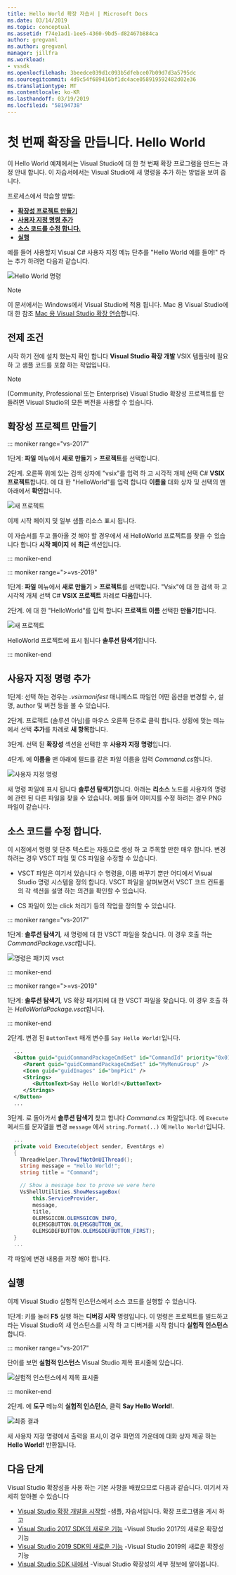 ```yaml
---
title: Hello World 확장 자습서 | Microsoft Docs
ms.date: 03/14/2019
ms.topic: conceptual
ms.assetid: f74e1ad1-1ee5-4360-9bd5-d82467b884ca
author: gregvanl
ms.author: gregvanl
manager: jillfra
ms.workload:
- vssdk
ms.openlocfilehash: 3beedce039d1c093b5dfebce07b09d7d3a5795dc
ms.sourcegitcommit: 4d9c54f689416bf1dc4ace058919592482d02e36
ms.translationtype: MT
ms.contentlocale: ko-KR
ms.lasthandoff: 03/19/2019
ms.locfileid: "58194738"
---
```

# <a name="create-your-first-extension-hello-world"></a>첫 번째 확장을 만듭니다. Hello World

이 Hello World 예제에서는 Visual Studio에 대 한 첫 번째 확장 프로그램을 만드는 과정 안내 합니다. 이 자습서에서는 Visual Studio에 새 명령을 추가 하는 방법을 보여 줍니다.

프로세스에서 학습할 방법:

* **[확장성 프로젝트 만들기](#create-an-extensibility-project)**
* **[사용자 지정 명령 추가](#add-a-custom-command)**
* **[소스 코드를 수정 합니다.](#modify-the-source-code)**
* **[실행](#run-it)**

예를 들어 사용할지 Visual C# 사용자 지정 메뉴 단추를 "Hello World 예를 들어!" 라는 추가 하려면 다음과 같습니다.

![Hello World 명령](media/hello-world-say-hello-world.png)

> [!NOTE]
> 이 문서에서는 Windows에서 Visual Studio에 적용 됩니다. Mac 용 Visual Studio에 대 한 참조 [Mac 용 Visual Studio 확장 연습](/visualstudio/mac/extending-visual-studio-mac-walkthrough)합니다.

## <a name="prerequisites"></a>전제 조건

시작 하기 전에 설치 했는지 확인 합니다 **Visual Studio 확장 개발** VSIX 템플릿에 필요 하 고 샘플 코드를 포함 하는 작업입니다.

> [!NOTE]
> (Community, Professional 또는 Enterprise) Visual Studio 확장성 프로젝트를 만들려면 Visual Studio의 모든 버전을 사용할 수 있습니다.

## <a name="create-an-extensibility-project"></a>확장성 프로젝트 만들기

::: moniker range="vs-2017"

1단계: **파일** 메뉴에서 **새로 만들기** > **프로젝트**를 선택합니다.

2단계. 오른쪽 위에 있는 검색 상자에 "vsix"를 입력 하 고 시각적 개체 선택 C# **VSIX 프로젝트**합니다. 에 대 한 "HelloWorld"를 입력 합니다 **이름을** 대화 상자 및 선택의 맨 아래에서 **확인**합니다.

![새 프로젝트](media/hello-world-new-project.png)

이제 시작 페이지 및 일부 샘플 리소스 표시 됩니다.

이 자습서를 두고 돌아올 것 해야 할 경우에서 새 HelloWorld 프로젝트를 찾을 수 있습니다 합니다 **시작 페이지** 에 **최근** 섹션입니다.

::: moniker-end

::: moniker range=">=vs-2019"

1단계: **파일** 메뉴에서 **새로 만들기** > **프로젝트**를 선택합니다. "Vsix"에 대 한 검색 하 고 시각적 개체 선택 C# **VSIX 프로젝트** 차례로 **다음**합니다.

2단계. 에 대 한 "HelloWorld"를 입력 합니다 **프로젝트 이름** 선택한 **만들기**합니다.

![새 프로젝트](media/hello-world-new-project-2019.png)

HelloWorld 프로젝트에 표시 됩니다 **솔루션 탐색기**합니다.

::: moniker-end

## <a name="add-a-custom-command"></a>사용자 지정 명령 추가

1단계: 선택 하는 경우는 *.vsixmanifest* 매니페스트 파일인 어떤 옵션을 변경할 수, 설명, author 및 버전 등을 볼 수 있습니다.

2단계. 프로젝트 (솔루션 아님)를 마우스 오른쪽 단추로 클릭 합니다. 상황에 맞는 메뉴에서 선택 **추가**를 차례로 **새 항목**합니다.

3단계. 선택 된 **확장성** 섹션을 선택한 후 **사용자 지정 명령**입니다.

4단계. 에 **이름을** 맨 아래에 필드를 같은 파일 이름을 입력 *Command.cs*합니다.

![사용자 지정 명령](media/hello-world-custom-command.png)

새 명령 파일에 표시 됩니다 **솔루션 탐색기**합니다. 아래는 **리소스** 노드를 사용자의 명령에 관련 된 다른 파일을 찾을 수 있습니다. 예를 들어 이미지를 수정 하려는 경우 PNG 파일이 같습니다.

## <a name="modify-the-source-code"></a>소스 코드를 수정 합니다.

이 시점에서 명령 및 단추 텍스트는 자동으로 생성 하 고 주목할 만한 매우 합니다. 변경 하려는 경우 VSCT 파일 및 CS 파일을 수정할 수 있습니다.

* VSCT 파일은 여기서 있습니다 수 명령을, 이름 바꾸기 뿐만 어디에서 Visual Studio 명령 시스템을 정의 합니다. VSCT 파일을 살펴보면서 VSCT 코드 컨트롤의 각 섹션을 설명 하는 의견을 확인할 수 있습니다.

* CS 파일이 있는 click 처리기 등의 작업을 정의할 수 있습니다.

::: moniker range="vs-2017"

1단계: **솔루션 탐색기**, 새 명령에 대 한 VSCT 파일을 찾습니다. 이 경우 호출 하는 *CommandPackage.vsct*합니다.

![명령은 패키지 vsct](media/hello-world-command-package-vsct.png)

::: moniker-end

::: moniker range=">=vs-2019"

1단계: **솔루션 탐색기**, VS 확장 패키지에 대 한 VSCT 파일을 찾습니다. 이 경우 호출 하는 *HelloWorldPackage.vsct*합니다.

::: moniker-end

2단계. 변경 된 `ButtonText` 매개 변수를 `Say Hello World!`입니다.

```xml
  ...
  <Button guid="guidCommandPackageCmdSet" id="CommandId" priority="0x0100" type="Button">
     <Parent guid="guidCommandPackageCmdSet" id="MyMenuGroup" />
     <Icon guid="guidImages" id="bmpPic1" />
     <Strings>
        <ButtonText>Say Hello World!</ButtonText>
     </Strings>
  </Button>
  ...
```

3단계. 로 돌아가서 **솔루션 탐색기** 찾고 합니다 *Command.cs* 파일입니다. 에 `Execute` 메서드를 문자열을 변경 `message` 에서 `string.Format(..)` 에 `Hello World!`입니다.

```csharp
  ...
  private void Execute(object sender, EventArgs e)
  {
    ThreadHelper.ThrowIfNotOnUIThread();
    string message = "Hello World!";
    string title = "Command";

    // Show a message box to prove we were here
    VsShellUtilities.ShowMessageBox(
        this.ServiceProvider,
        message,
        title,
        OLEMSGICON.OLEMSGICON_INFO,
        OLEMSGBUTTON.OLEMSGBUTTON_OK,
        OLEMSGDEFBUTTON.OLEMSGDEFBUTTON_FIRST);
  }
  ...
```

각 파일에 변경 내용을 저장 해야 합니다.

## <a name="run-it"></a>실행

이제 Visual Studio 실험적 인스턴스에서 소스 코드를 실행할 수 있습니다.

1단계: 키를 눌러 **F5** 실행 하는 **디버깅 시작** 명령입니다. 이 명령은 프로젝트를 빌드하고 라는 Visual Studio의 새 인스턴스를 시작 하 고 디버거를 시작 합니다 **실험적 인스턴스**합니다.

::: moniker range="vs-2017"

단어를 보면 **실험적 인스턴스** Visual Studio 제목 표시줄에 있습니다.

![실험적 인스턴스에서 제목 표시줄](media/hello-world-exp-instance.png)

::: moniker-end

2단계. 에 **도구** 메뉴의 **실험적 인스턴스**, 클릭 **Say Hello World!**.

![최종 결과](media/hello-world-final-result.png)

새 사용자 지정 명령에서 출력을 표시,이 경우 화면의 가운데에 대화 상자 제공 하는 **Hello World!** 반환됩니다.

## <a name="next-steps"></a>다음 단계

Visual Studio 확장성을 사용 하는 기본 사항을 배웠으므로 다음과 같습니다. 여기서 자세히 알아볼 수 있습니다

* [Visual Studio 확장 개발을 시작할](starting-to-develop-visual-studio-extensions.md) -샘플, 자습서입니다. 확장 프로그램을 게시 하 고
* [Visual Studio 2017 SDK의 새로운 기능](what-s-new-in-the-visual-studio-2017-sdk.md) -Visual Studio 2017의 새로운 확장성 기능
* [Visual Studio 2019 SDK의 새로운 기능](whats-new-visual-studio-2019-sdk.md) -Visual Studio 2019의 새로운 확장성 기능
* [Visual Studio SDK 내에서](internals/inside-the-visual-studio-sdk.md) -Visual Studio 확장성의 세부 정보에 알아봅니다.